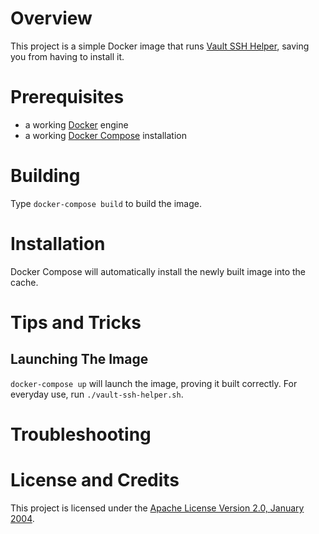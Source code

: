 # Overview
This project is a simple Docker image that runs [Vault SSH Helper](https://github.com/hashicorp/vault-ssh-helper), saving you from having to install it.

# Prerequisites
* a working [Docker](http://docker.io) engine
* a working [Docker Compose](http://docker.io) installation

# Building
Type `docker-compose build` to build the image.

# Installation
Docker Compose will automatically install the newly built image into the cache.

# Tips and Tricks

## Launching The Image

`docker-compose up` will launch the image, proving it built correctly.  For everyday use, run `./vault-ssh-helper.sh`.

# Troubleshooting

# License and Credits
This project is licensed under the [Apache License Version 2.0, January 2004](http://www.apache.org/licenses/).

